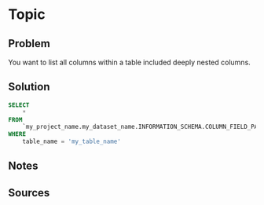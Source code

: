 # Topic


## Problem
<!-- 
What do you want to achieve?
-->
You want to list all columns within a table included deeply nested columns.

## Solution
<!-- 
How do you do it>
-->

```sql
SELECT 
    *
FROM 
    `my_project_name.my_dataset_name.INFORMATION_SCHEMA.COLUMN_FIELD_PATHS`
WHERE 
    table_name = 'my_table_name'
```


## Notes
<!-- 
The how, why, any caveats?
-->



## Sources
<!-- 
What links, blogs, articles helped you achieve this
-->

